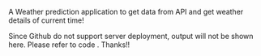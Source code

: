 A Weather prediction application to get data from API and get weather details of current time!

Since Github do not support server deployment, output will not be shown here.
Please refer to code . Thanks!!

